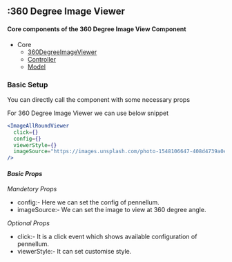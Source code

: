 ## :360 Degree Image Viewer

#### Core components of the 360 Degree Image View Component

- Core
  - [360DegreeImageViewer](/src/components/ImageAllRoundViewer/index.jsx)
  - [Controller](/src/components/ImageAllRoundViewer/imageallround.controller.js)
  - [Model](/src/components/ImageAllRoundViewer/imageallround.model.js)

### Basic Setup

You can directly call the component with some necessary props

For 360 Degree Image Viewer we can use below snippet

```jsx
<ImageAllRoundViewer
  click={}
  config={}
  viewerStyle={}
  imageSource="https://images.unsplash.com/photo-1548106647-408d4739a0e1?ixlib=rb-4.0.3&ixid=M3wxMjA3fDB8MHxwaG90by1wYWdlfHx8fGVufDB8fHx8fA%3D%3D&auto=format&fit=crop&w=1826&q=80"
/>
```

#### **_Basic Props_**

_*Mandetory Props*_

- config:- Here we can set the config of pennellum.
- imageSource:- We can set the image to view at 360 degree angle.

_*Optional Props*_

- click:- It is a click event which shows available configuration of pennellum.
- viewerStyle:- It can set customise style.
